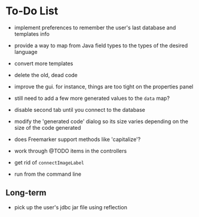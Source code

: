 To-Do List
==========

* implement preferences to remember the user's last database and templates info
* provide a way to map from Java field types to the types of the desired language
* convert more templates
* delete the old, dead code
* improve the gui. for instance, things are too tight on the properties panel
* still need to add a few more generated values to the `data` map?
* disable second tab until you connect to the database
* modify the 'generated code' dialog so its size varies depending on the size of the code generated

* does Freemarker support methods like 'capitalize'?
* work through @TODO items in the controllers
* get rid of `connectImageLabel`

* run from the command line


Long-term
---------

* pick up the user's jdbc jar file using reflection

